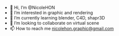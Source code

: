 - 👋 Hi, I’m @NicoleHON
- 👀 I’m interested in graphic and rendering 
- 🌱 I’m currently learning blender, C4D, shapr3D
- 💞️ I’m looking to collaborate on virtual scene 
- 📫 How to reach me nicolehon.graphic@gmail.com

<!---
NicoleHON/NicoleHON is a ✨ special ✨ repository because its `README.md` (this file) appears on your GitHub profile.
You can click the Preview link to take a look at your changes.
--->
